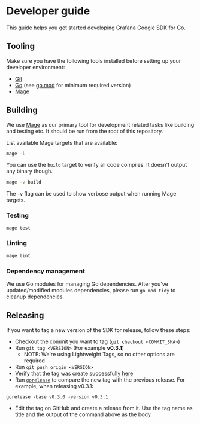 # Developer guide

This guide helps you get started developing Grafana Google SDK for Go.

## Tooling

Make sure you have the following tools installed before setting up your developer environment:

- [Git](https://git-scm.com/)
- [Go](https://golang.org/dl/) (see [go.mod](../go.mod#L3) for minimum required version)
- [Mage](https://magefile.org/)

## Building

We use [Mage](https://magefile.org/) as our primary tool for development related tasks like building and testing etc. It should be run from the root of this repository.

List available Mage targets that are available:

```bash
mage -l
```

You can use the `build` target to verify all code compiles. It doesn't output any binary though.

```bash
mage -v build
```

The `-v` flag can be used to show verbose output when running Mage targets.

### Testing

```bash
mage test
```

### Linting

```bash
mage lint
```

### Dependency management

We use Go modules for managing Go dependencies. After you've updated/modified modules dependencies, please run `go mod tidy` to cleanup dependencies.

## Releasing

If you want to tag a new version of the SDK for release, follow these steps:

- Checkout the commit you want to tag (`git checkout <COMMIT_SHA>`)
- Run `git tag <VERSION>` (For example **v0.3.1**)
  - NOTE: We're using Lightweight Tags, so no other options are required
- Run `git push origin <VERSION>`
- Verify that the tag was create successfully [here](https://github.com/grafana/grafana-google-sdk-go/releases)
- Run [`gorelease`](https://pkg.go.dev/golang.org/x/exp/cmd/gorelease) to compare the new tag with the previous release. For example, when releasing v0.3.1:

```
gorelease -base v0.3.0 -version v0.3.1
```

- Edit the tag on GitHub and create a release from it. Use the tag name as title and the output of the command above as the body.
